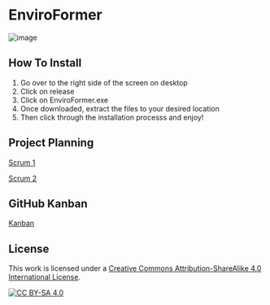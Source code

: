 # EnviroFormer
![image](https://github.com/mtzamanpk/EnviroFormer/assets/98908904/f7082b3e-9fc3-4fd8-a5ca-722af09be4da)
## How To Install 
1. Go over to the right side of the screen on desktop
2. Click on release 
3. Click on EnviroFormer.exe
4. Once downloaded, extract the files to your desired location
5. Then click through the installation processs and enjoy!

## Project Planning
[Scrum 1](https://www.youtube.com/watch?v=R1NKNYl2dsw)

[Scrum 2](https://github.com/mtzamanpk/EnviroFormer/tree/main/Scrums/Scrum%202)

## GitHub Kanban
[Kanban](https://github.com/users/mtzamanpk/projects/3)

## License 

This work is licensed under a
[Creative Commons Attribution-ShareAlike 4.0 International License][cc-by-sa].

[![CC BY-SA 4.0][cc-by-sa-image]][cc-by-sa]

[cc-by-sa]: http://creativecommons.org/licenses/by-sa/4.0/
[cc-by-sa-image]: https://licensebuttons.net/l/by-sa/4.0/88x31.png
[cc-by-sa-shield]: https://img.shields.io/badge/License-CC%20BY--SA%204.0-lightgrey.svg
